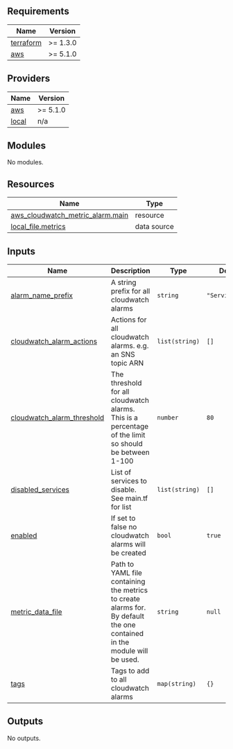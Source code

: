 ## Requirements

| Name | Version |
|------|---------|
| <a name="requirement_terraform"></a> [terraform](#requirement\_terraform) | >= 1.3.0 |
| <a name="requirement_aws"></a> [aws](#requirement\_aws) | >= 5.1.0 |

## Providers

| Name | Version |
|------|---------|
| <a name="provider_aws"></a> [aws](#provider\_aws) | >= 5.1.0 |
| <a name="provider_local"></a> [local](#provider\_local) | n/a |

## Modules

No modules.

## Resources

| Name | Type |
|------|------|
| [aws_cloudwatch_metric_alarm.main](https://registry.terraform.io/providers/hashicorp/aws/latest/docs/resources/cloudwatch_metric_alarm) | resource |
| [local_file.metrics](https://registry.terraform.io/providers/hashicorp/local/latest/docs/data-sources/file) | data source |

## Inputs

| Name | Description | Type | Default | Required |
|------|-------------|------|---------|:--------:|
| <a name="input_alarm_name_prefix"></a> [alarm\_name\_prefix](#input\_alarm\_name\_prefix) | A string prefix for all cloudwatch alarms | `string` | `"ServiceQuota"` | no |
| <a name="input_cloudwatch_alarm_actions"></a> [cloudwatch\_alarm\_actions](#input\_cloudwatch\_alarm\_actions) | Actions for all cloudwatch alarms. e.g. an SNS topic ARN | `list(string)` | `[]` | no |
| <a name="input_cloudwatch_alarm_threshold"></a> [cloudwatch\_alarm\_threshold](#input\_cloudwatch\_alarm\_threshold) | The threshold for all cloudwatch alarms. This is a percentage of the limit so should be between 1-100 | `number` | `80` | no |
| <a name="input_disabled_services"></a> [disabled\_services](#input\_disabled\_services) | List of services to disable. See main.tf for list | `list(string)` | `[]` | no |
| <a name="input_enabled"></a> [enabled](#input\_enabled) | If set to false no cloudwatch alarms will be created | `bool` | `true` | no |
| <a name="input_metric_data_file"></a> [metric\_data\_file](#input\_metric\_data\_file) | Path to YAML file containing the metrics to create alarms for. By default the one contained in the module will be used. | `string` | `null` | no |
| <a name="input_tags"></a> [tags](#input\_tags) | Tags to add to all cloudwatch alarms | `map(string)` | `{}` | no |

## Outputs

No outputs.
